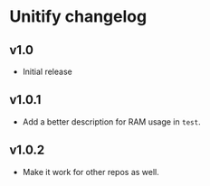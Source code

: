 # Unitify changelog

## v1.0
+ Initial release

## v1.0.1
+ Add a better description for RAM usage in `test`.

## v1.0.2
* Make it work for other repos as well.